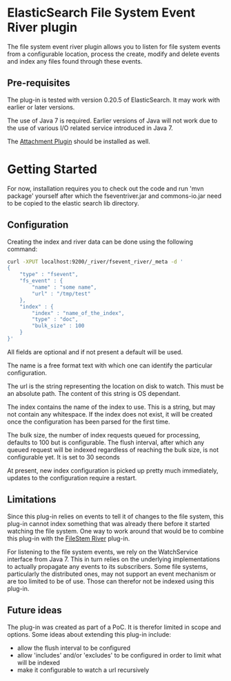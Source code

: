 ElasticSearch File System Event River plugin
============================================

The file system event river plugin allows you to listen for file system events from a configurable location, process the create, modify and delete events and index any files found through these events.


Pre-requisites
--------------

The plug-in is tested with version 0.20.5 of ElasticSearch. It may work with earlier or later versions.

The use of Java 7 is required. Earlier versions of Java will not work due to the use of various I/O related service introduced in Java 7.

The [Attachment Plugin](https://github.com/elasticsearch/elasticsearch-mapper-attachments) should be installed as well.


Getting Started
===============

For now, installation requires you to check out the code and run 'mvn package' yourself after which the fseventriver.jar and commons-io.jar need to be copied to the elastic search lib directory.


Configuration
-------------

Creating the index and river data can be done using the following command:

```sh
curl -XPUT localhost:9200/_river/fsevent_river/_meta -d '
{
    "type" : "fsevent",
    "fs_event" : {
        "name" : "some name",
        "url" : "/tmp/test"
    },
    "index" : {
        "index" : "name_of_the_index",
        "type" : "doc",
        "bulk_size" : 100
    }
}'
```

All fields are optional and if not present a default will be used.

The name is a free format text with which one can identify the particular configuration.

The url is the string representing the location on disk to watch. This must be an absolute path. The content of this string is OS dependant.

The index contains the name of the index to use. This is a string, but may not contain any whitespace. If the index does not exist, it will be created once the configuration has been parsed for the first time.

The bulk size, the number of index requests queued for processing, defaults to 100 but is configurable. The flush interval, after which any queued request will be indexed regardless of reaching the bulk size, is not configurable yet. It is set to 30 seconds


At present, new index configuration is picked up pretty much immediately, updates to the configuration require a restart.


Limitations
-----------

Since this plug-in relies on events to tell it of changes to the file system, this plug-in cannot index something that was already there before it started watching the file system.
One way to work around that would be to combine this plug-in with the [FileStem River](https://github.com/dadoonet/fsriver/) plug-in.

For listening to the file system events, we rely on the WatchService interface from Java 7. This in turn relies on the underlying implementations to actually propagate any events to its subscribers. Some file systems, particularly the distributed ones, may not support an event mechanism or are too limited to be of use. Those can therefor not be indexed using this plug-in.


Future ideas
------------

The plug-in was created as part of a PoC. It is therefor limited in scope and options.
Some ideas about extending this plug-in include:

- allow the flush interval to be configured
- allow 'includes' and/or 'excludes' to be configured in order to limit what will be indexed
- make it configurable to watch a url recursively
